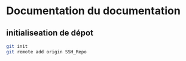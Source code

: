 # Documentation du documentation
## initialiseation de dépot

```bash
git init
git remote add origin SSH_Repo



```

